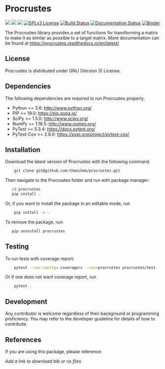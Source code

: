 Procrustes
==========

<a href='https://docs.python.org/3.6/'><img src='https://img.shields.io/badge/python-3.6-blue.svg'></a>
<a href='https://docs.python.org/3.7/'><img src='https://img.shields.io/badge/python-3.7-blue.svg'></a>
<a href='https://docs.python.org/3.8/'><img src='https://img.shields.io/badge/python-3.8-blue.svg'></a>
[![GPLv3 License](https://img.shields.io/badge/License-GPL%20v3-yellow.svg)](https://opensource.org/licenses/)
[![Build Status](https://travis-ci.com/theochem/procrustes.svg?branch=master)](https://travis-ci.com/theochem/procrustes)
[![Documentation Status](https://readthedocs.org/projects/procrustes/badge/?version=latest)](https://procrustes.readthedocs.io/en/latest/?badge=latest)
[![Binder](https://mybinder.org/badge_logo.svg)](https://mybinder.org/v2/gh/git@github.com:theochem/procrustes.git/master)

The Procrustes library provides a set of functions for transforming a matrix to make it
as similar as possible to a target matrix.
More documentation can be found at https://procrustes.readthedocs.io/en/latest/


License
-------

Procrustes is distributed under GNU (Version 3) License.


Dependencies
------------

The following dependencies are required to run Procrustes properly,

* Python >= 3.6: http://www.python.org/
* PIP >= 19.0: https://pip.pypa.io/
* SciPy >= 1.5.0: http://www.scipy.org/
* NumPy >= 1.18.5: http://www.numpy.org/
* PyTest >= 5.3.4: https://docs.pytest.org/
* PyTest-Cov >= 2.8.0: https://pypi.org/project/pytest-cov/


Installation
------------

Download the latest version of Procrustes with the following command.
```bash
    git clone git@github.com:theochem/procrustes.git
```

Then navigate to the Procrustes folder and run with package manager:

```bash
   cd procrustes
   pip install .
```

Or, if you want to install the package in an editable mode, run
```bash
    pip install -e .
```

To remove the package, run:

```bash
   pip uninstall procrustes
```

Testing
-------

To run tests with coverage report:

```bash
    pytest --cov-config=.coveragerc --cov=procrustes procrustes/test
```
Or if one does not want coverage report, run
```bash
    pytest .
```

Development
-----------

Any contributor is welcome regardless of their background or programming proficiency.
You may refer to the developer guideline for details of how to contribute.


References
----------

If you are using this package, please reference:

*Add a link to download bib or ris files*

